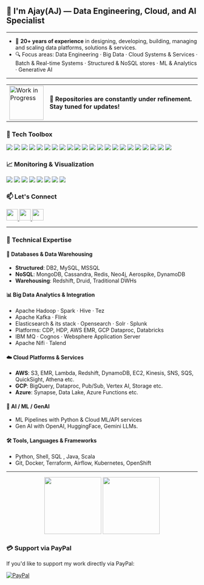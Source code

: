 <h2 align="left">👋 I'm Ajay(AJ) — Data Engineering, Cloud, and AI Specialist</h2>

---

-  💼 **20+ years of experience** in designing, developing, building, managing and scaling data platforms, solutions & services.
-  🔍 Focus areas: Data Engineering · Big Data · Cloud Systems & Services · Batch & Real-time Systems · Structured & NoSQL stores · ML & Analytics  · Generative AI 

---
<table>
  <tr>
    <td><img src="https://github.com/ajaykuma/MyOtherData/blob/main/running_businessman_emphasized_transparent.gif" alt="Work in Progress" width="90"/></td>
    <td><strong>🚧 Repositories are constantly under refinement. Stay tuned for updates!</strong></td>
  </tr>
</table>

### 🧰 Tech Toolbox

<div align="left">
  <img src="https://img.shields.io/badge/Python-3776AB?style=for-the-badge&logo=python&logoColor=white"/>
  <img src="https://img.shields.io/badge/SQL-025E8C?style=for-the-badge&logo=sqlite&logoColor=white"/>
  <img src="https://img.shields.io/badge/DB2-0033A0?style=for-the-badge&logo=ibm&logoColor=white"/>
  <img src="https://img.shields.io/badge/Cognos-052FAD?style=for-the-badge&logo=ibm&logoColor=white"/>
  <img src="https://img.shields.io/badge/IBM%20MQ-054ADA?style=for-the-badge&logo=ibm&logoColor=white"/>
  <img src="https://img.shields.io/badge/WebSphere-1C1C1C?style=for-the-badge&logo=ibm&logoColor=white"/>
  <img src="https://img.shields.io/badge/Elasticsearch-005571?style=for-the-badge&logo=elasticsearch&logoColor=white"/>
  <img src="https://img.shields.io/badge/Apache%20NiFi-003A70?style=for-the-badge&logo=apache&logoColor=white"/>
  <img src="https://img.shields.io/badge/Kubernetes-326CE5?style=for-the-badge&logo=kubernetes&logoColor=white"/>
  <img src="https://img.shields.io/badge/Hadoop-66CCFF?style=for-the-badge&logo=apachehadoop&logoColor=black"/>
  <img src="https://img.shields.io/badge/Spark-E25A1C?style=for-the-badge&logo=apachespark&logoColor=white"/>
  <img src="https://img.shields.io/badge/Kafka-231F20?style=for-the-badge&logo=apachekafka&logoColor=white"/>
  <img src="https://img.shields.io/badge/Databricks-E42C64?style=for-the-badge&logo=databricks&logoColor=white"/>
  <img src="https://img.shields.io/badge/AWS-232F3E?style=for-the-badge&logo=amazonaws&logoColor=white"/>
  <img src="https://img.shields.io/badge/GCP-4285F4?style=for-the-badge&logo=googlecloud&logoColor=white"/>
  <img src="https://img.shields.io/badge/Azure-0078D4?style=for-the-badge&logo=microsoftazure&logoColor=white"/>
  <img src="https://img.shields.io/badge/MongoDB-47A248?style=for-the-badge&logo=mongodb&logoColor=white"/>
  <img src="https://img.shields.io/badge/Cassandra-1287B1?style=for-the-badge&logo=apachecassandra&logoColor=white"/>
  <img src="https://img.shields.io/badge/Redis-DC382D?style=for-the-badge&logo=redis&logoColor=white"/>
  <img src="https://img.shields.io/badge/Neo4j-008CC1?style=for-the-badge&logo=neo4j&logoColor=white"/>
  <img src="https://img.shields.io/badge/Docker-2496ED?style=for-the-badge&logo=docker&logoColor=white"/>
  <img src="https://img.shields.io/badge/Terraform-844FBA?style=for-the-badge&logo=terraform&logoColor=white"/>
</div>

### 📈 Monitoring & Visualization

<div align="left">
  <img src="https://img.shields.io/badge/Kibana-005571?style=for-the-badge&logo=kibana&logoColor=white"/>
  <img src="https://img.shields.io/badge/Tableau-E97627?style=for-the-badge&logo=tableau&logoColor=white"/>
  <img src="https://img.shields.io/badge/Superset-3A3A3A?style=for-the-badge&logo=apache&logoColor=white"/>
  <img src="https://img.shields.io/badge/Spotfire-0096D6?style=for-the-badge&logo=tibco&logoColor=white"/>
  <img src="https://img.shields.io/badge/Power%20BI-F2C811?style=for-the-badge&logo=powerbi&logoColor=black"/>
  <img src="https://img.shields.io/badge/Grafana-F46800?style=for-the-badge&logo=grafana&logoColor=white"/>
  <img src="https://img.shields.io/badge/Prometheus-E6522C?style=for-the-badge&logo=prometheus&logoColor=white"/>
  <img src="https://img.shields.io/badge/Ganglia-1B75BC?style=for-the-badge&logo=data&logoColor=white"/>
</div>

### 📫 Let's Connect

<div align="left">
  <a href="mailto:ajaykuma24@gmail.com" target="_blank">
    <img src="https://img.shields.io/badge/Gmail-D14836?style=for-the-badge&logo=gmail&logoColor=white" height="30" />
  </a>
  <a href="https://www.linkedin.com/in/ajay-k-singhal-95681027/" target="_blank">
    <img src="https://img.shields.io/badge/LinkedIn-0077B5?style=for-the-badge&logo=linkedin&logoColor=white" height="30" />
  </a>
  <a href="https://github.com/ajaykuma" target="_blank">
    <img src="https://img.shields.io/badge/GitHub-181717?style=for-the-badge&logo=github&logoColor=white" height="30" />
  </a>
</div>

---
### 🚀 Technical Expertise

#### 💾 Databases & Data Warehousing
- **Structured**: DB2, MySQL, MSSQL
- **NoSQL**: MongoDB, Cassandra, Redis, Neo4j, Aerospike, DynamoDB
- **Warehousing**: Redshift, Druid, Traditional DWHs

#### 📊 Big Data Analytics & Integration
- Apache Hadoop · Spark · Hive · Tez
- Apache Kafka · Flink
- Elasticsearch & its stack · Opensearch · Solr · Splunk
- Platforms: CDP, HDP, AWS EMR, GCP Dataproc, Databricks
- IBM MQ · Cognos · Websphere Application Server
- Apache Nifi · Talend

#### ☁️ Cloud Platforms & Services
- **AWS**: S3, EMR, Lambda, Redshift, DynamoDB, EC2, Kinesis, SNS, SQS, QuickSight, Athena etc.
- **GCP**: BigQuery, Dataproc, Pub/Sub, Vertex AI, Storage etc.
- **Azure**: Synapse, Data Lake, Azure Functions etc.

#### 🧠 AI / ML / GenAI
- ML Pipelines with Python & Cloud ML/API services  
- Gen AI with OpenAI, HuggingFace, Gemini LLMs.

#### 🛠️ Tools, Languages & Frameworks
- Python, Shell, SQL , Java, Scala
- Git, Docker, Terraform, Airflow, Kubernetes, OpenShift
---
<div align="center">
  <img src="https://github-readme-stats.vercel.app/api?username=ajaykuma&show_icons=true&theme=dracula&hide_border=false" height="150" />
  <img src="https://github-readme-stats.vercel.app/api/top-langs?username=ajaykuma&layout=compact&theme=dracula&hide_border=false" height="150" />
</div>

### 💳 Support via PayPal

If you'd like to support my work directly via PayPal:

[![PayPal](https://img.shields.io/badge/PayPal-Donate-blue.svg)](https://paypal.me/ajays1711?country.x=IN&locale.x=en_GB)
